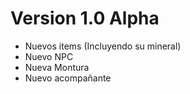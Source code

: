 # Version 1.0 Alpha
- Nuevos items (Incluyendo su mineral)
- Nuevo NPC 
- Nueva Montura
- Nuevo acompañante 